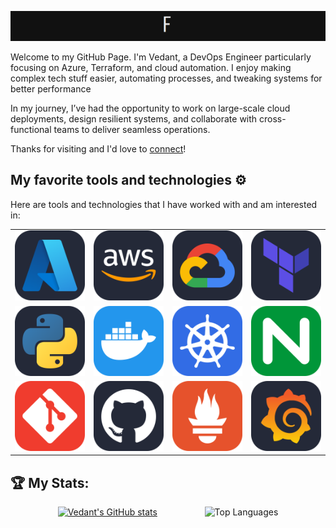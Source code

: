 ![Introduction](./Introduction.gif)

Welcome to my GitHub Page.
I'm Vedant, a DevOps Engineer particularly focusing on Azure, Terraform, and cloud automation. I enjoy making complex tech stuff easier, automating processes, and tweaking systems for better performance

In my journey, I’ve had the opportunity to work on large-scale cloud deployments, design resilient systems, and collaborate with cross-functional teams to deliver seamless operations.

Thanks for visiting and I'd love to [connect](https://www.linkedin.com/in/vedant-shukla-1a036a314/)!

## My favorite tools and technologies ⚙️

Here are tools and technologies that I have worked with and am interested in:

<table>
  <tr>
    <td><img src="icons/Azure-Dark.svg" width="150" /></td>
    <td><img src="icons/AWS-Dark.svg" width="150" /></td>
    <td><img src="icons/GCP-Dark.svg" width="150" /></td>
    <td><img src="icons/Terraform-Dark.svg" width="150" /></td>
  </tr>
  <tr>
    <td><img src="icons/Python-Dark.svg" width="150" /></td>
    <td><img src="icons/Docker.svg" width="150" /></td>
    <td><img src="icons/Kubernetes.svg" width="150" /></td>
    <td><img src="icons/Nginx.svg" width="150" /></td>
  </tr>
  <tr>
    <td><img src="icons/Git.svg" width="150" /></td>
    <td><img src="icons/Github-Dark.svg" width="150" /></td>
    <td><img src="icons/Prometheus.svg" width="150" /></td>
    <td><img src="icons/Grafana-Dark.svg" width="150" /></td>
  </tr>
</table>

## 🏆 My Stats:

<div style="display: flex; justify-content: space-evenly;
;">

  <a href="https://github.com/vedan666/github-readme-stats">
    <img src="https://github-readme-stats.vercel.app/api?username=vedan666" alt="Vedant's GitHub stats" />
  </a>

  <img src="https://github-readme-stats.vercel.app/api/top-langs/?username=vedan666&layout=compact" alt="Top Languages" />

</div>

